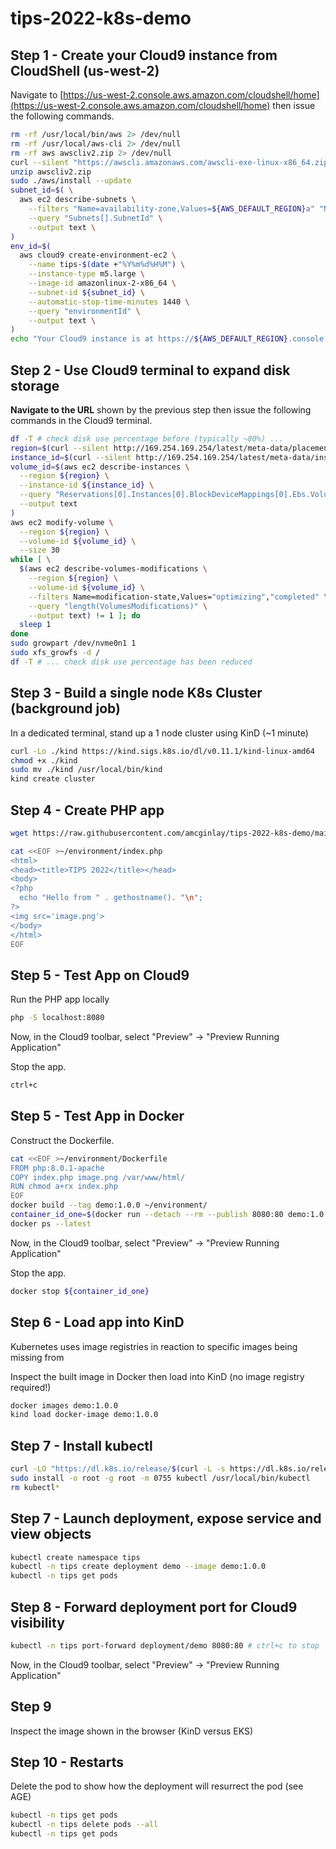 # tips-2022-k8s-demo

## Step 1 - Create your Cloud9 instance from CloudShell (us-west-2)

Navigate to [https://us-west-2.console.aws.amazon.com/cloudshell/home](https://us-west-2.console.aws.amazon.com/cloudshell/home) then issue the following commands.
```bash
rm -rf /usr/local/bin/aws 2> /dev/null
rm -rf /usr/local/aws-cli 2> /dev/null
rm -rf aws awscliv2.zip 2> /dev/null
curl --silent "https://awscli.amazonaws.com/awscli-exe-linux-x86_64.zip" -o "awscliv2.zip"
unzip awscliv2.zip
sudo ./aws/install --update
subnet_id=$( \
  aws ec2 describe-subnets \
    --filters "Name=availability-zone,Values=${AWS_DEFAULT_REGION}a" "Name=default-for-az,Values=true" \
    --query "Subnets[].SubnetId" \
    --output text \
)
env_id=$(
  aws cloud9 create-environment-ec2 \
    --name tips-$(date +"%Y%m%d%H%M") \
    --instance-type m5.large \
    --image-id amazonlinux-2-x86_64 \
    --subnet-id ${subnet_id} \
    --automatic-stop-time-minutes 1440 \
    --query "environmentId" \
    --output text \
)
echo "Your Cloud9 instance is at https://${AWS_DEFAULT_REGION}.console.aws.amazon.com/cloud9/ide/${env_id}"
```

## Step 2 - Use Cloud9 terminal to expand disk storage

**Navigate to the URL** shown by the previous step then issue the following commands in the Cloud9 terminal.
```bash
df -T # check disk use percentage before (typically ~80%) ...
region=$(curl --silent http://169.254.169.254/latest/meta-data/placement/region)
instance_id=$(curl --silent http://169.254.169.254/latest/meta-data/instance-id)
volume_id=$(aws ec2 describe-instances \
  --region ${region} \
  --instance-id ${instance_id} \
  --query "Reservations[0].Instances[0].BlockDeviceMappings[0].Ebs.VolumeId" \
  --output text
)
aws ec2 modify-volume \
  --region ${region} \
  --volume-id ${volume_id} \
  --size 30
while [ \
  $(aws ec2 describe-volumes-modifications \
    --region ${region} \
    --volume-id ${volume_id} \
    --filters Name=modification-state,Values="optimizing","completed" \
    --query "length(VolumesModifications)" \
    --output text) != 1 ]; do
  sleep 1
done
sudo growpart /dev/nvme0n1 1
sudo xfs_growfs -d /
df -T # ... check disk use percentage has been reduced
```

## Step 3 - Build a single node K8s Cluster (background job)

In a dedicated terminal, stand up a 1 node cluster using KinD (~1 minute)
```bash
curl -Lo ./kind https://kind.sigs.k8s.io/dl/v0.11.1/kind-linux-amd64
chmod +x ./kind
sudo mv ./kind /usr/local/bin/kind
kind create cluster
```

## Step 4 - Create PHP app

```bash
wget https://raw.githubusercontent.com/amcginlay/tips-2022-k8s-demo/main/image.png

cat <<EOF >~/environment/index.php 
<html>
<head><title>TIPS 2022</title></head>
<body>
<?php
  echo "Hello from " . gethostname(). "\n";
?>
<img src='image.png'>
</body>
</html>
EOF
```

## Step 5 - Test App on Cloud9

Run the PHP app locally
```bash
php -S localhost:8080
```

Now, in the Cloud9 toolbar, select "Preview" -> "Preview Running Application"

Stop the app.
```bash
ctrl+c
```

## Step 5 - Test App in Docker

Construct the Dockerfile.
```bash
cat <<EOF >~/environment/Dockerfile 
FROM php:8.0.1-apache
COPY index.php image.png /var/www/html/
RUN chmod a+rx index.php
EOF
docker build --tag demo:1.0.0 ~/environment/
container_id_one=$(docker run --detach --rm --publish 8080:80 demo:1.0.0)
docker ps --latest
```

Now, in the Cloud9 toolbar, select "Preview" -> "Preview Running Application"

Stop the app.
```bash
docker stop ${container_id_one}
```

## Step 6 - Load app into KinD

Kubernetes uses image registries in reaction to specific images being missing from 

Inspect the built image in Docker then load into KinD (no image registry required!)
```bash
docker images demo:1.0.0
kind load docker-image demo:1.0.0
```

## Step 7 - Install kubectl

```bash
curl -LO "https://dl.k8s.io/release/$(curl -L -s https://dl.k8s.io/release/stable.txt)/bin/linux/amd64/kubectl"
sudo install -o root -g root -m 0755 kubectl /usr/local/bin/kubectl
rm kubectl*
```

## Step 7 - Launch deployment, expose service and view objects

```bash
kubectl create namespace tips
kubectl -n tips create deployment demo --image demo:1.0.0
kubectl -n tips get pods
```

## Step 8 - Forward deployment port for Cloud9 visibility

```bash
kubectl -n tips port-forward deployment/demo 8080:80 # ctrl+c to stop
```

Now, in the Cloud9 toolbar, select "Preview" -> "Preview Running Application"

## Step 9

Inspect the image shown in the browser (KinD versus EKS)

## Step 10 - Restarts

Delete the pod to show how the deployment will resurrect the pod (see AGE)
```bash
kubectl -n tips get pods
kubectl -n tips delete pods --all
kubectl -n tips get pods
```
